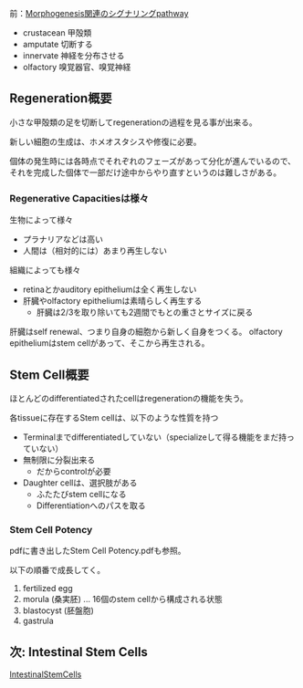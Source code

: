 前：[Morphogenesis関連のシグナリングpathway](Morphogenesis関連のシグナリングpathway.md)

- crustacean 甲殻類
- amputate 切断する
- innervate 神経を分布させる
- olfactory 嗅覚器官、嗅覚神経

## Regeneration概要

小さな甲殻類の足を切断してregenerationの過程を見る事が出来る。

新しい細胞の生成は、ホメオスタシスや修復に必要。

個体の発生時には各時点でそれぞれのフェーズがあって分化が進んでいるので、
それを完成した個体で一部だけ途中からやり直すというのは難しさがある。

### Regenerative Capacitiesは様々

生物によって様々

- プラナリアなどは高い
- 人間は（相対的には）あまり再生しない

組織によっても様々

- retinaとかauditory epitheliumは全く再生しない
- 肝臓やolfactory epitheliumは素晴らしく再生する
    - 肝臓は2/3を取り除いても2週間でもとの重さとサイズに戻る

肝臓はself renewal、つまり自身の細胞から新しく自身をつくる。
olfactory epitheliumはstem cellがあって、そこから再生される。

## Stem Cell概要

ほとんどのdifferentiatedされたcellはregenerationの機能を失う。

各tissueに存在するStem cellは、以下のような性質を持つ

- Terminalまでdifferentiatedしていない（specializeして得る機能をまだ持っていない）
- 無制限に分裂出来る
   - だからcontrolが必要
- Daughter cellは、選択肢がある
   - ふたたびstem cellになる
   - Differentiationへのパスを取る

### Stem Cell Potency

pdfに書き出したStem Cell Potency.pdfも参照。

以下の順番で成長してく。

1. fertilized egg
2. morula (桑実胚) ... 16個のstem cellから構成される状態
3. blastocyst (胚盤胞)
4. gastrula

## 次: Intestinal Stem Cells

[IntestinalStemCells](IntestinalStemCells.md)